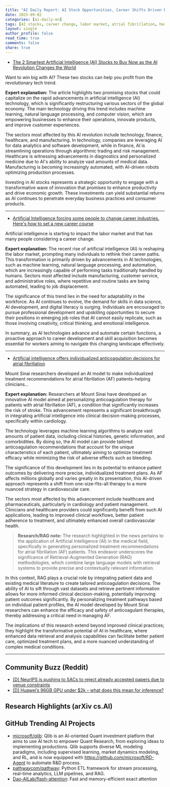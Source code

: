 ```yaml
---
title: "AI Daily Report: AI Stock Opportunities, Career Shifts Driven by AI, and Personalized Treatment Innovations (2025-09-02)"
date: 2025-09-02
categories: [ai-daily-en]
tags: [AI stocks, career change, labor market, atrial fibrillation, healthcare AI, personalized medicine, Mount Sinai]
layout: single
author_profile: false
read_time: true
comments: false
share: true
---
```

- [The 2 Smartest Artificial Intelligence (AI) Stocks to Buy Now as the AI Revolution Changes the World](https://www.fool.com/investing/2025/09/01/the-2-smartest-artificial-intelligence-ai-stocks-t/)

Want to win big with AI? These two stocks can help you profit from the revolutionary tech trend.

**Expert explanation:**
The article highlights two promising stocks that could capitalize on the rapid advancements in artificial intelligence (AI) technology, which is significantly restructuring various sectors of the global economy. The main technology driving this trend includes machine learning, natural language processing, and computer vision, which are empowering businesses to enhance their operations, innovate products, and improve customer experiences.

The sectors most affected by this AI revolution include technology, finance, healthcare, and manufacturing. In technology, companies are leveraging AI for data analytics and software development, while in finance, AI is streamlining operations through algorithmic trading and risk management. Healthcare is witnessing advancements in diagnostics and personalized medicine due to AI's ability to analyze vast amounts of medical data. Manufacturing is becoming increasingly automated, with AI-driven robots optimizing production processes.

Investing in AI stocks represents a strategic opportunity to engage with a transformative wave of innovation that promises to enhance productivity and drive economic growth. These investments can yield substantial returns as AI continues to penetrate everyday business practices and consumer products.

---
- [Artificial Intelligence forcing some people to change career industries. Here's how to set a new career course](https://abc7.com/post/artificial-intelligence-forcing-people-change-career-industries-heres-how-set-new-course/17714573/)

Artificial intelligence is starting to impact the labor market and that has many people considering a career change.

**Expert explanation:**
The recent rise of artificial intelligence (AI) is reshaping the labor market, prompting many individuals to rethink their career paths. This transformation is primarily driven by advancements in AI technologies, such as machine learning, natural language processing, and automation, which are increasingly capable of performing tasks traditionally handled by humans. Sectors most affected include manufacturing, customer service, and administrative roles, where repetitive and routine tasks are being automated, leading to job displacement.

The significance of this trend lies in the need for adaptability in the workforce. As AI continues to evolve, the demand for skills in data science, AI development, and digital literacy is surging. Individuals are encouraged to pursue professional development and upskilling opportunities to secure their positions in emerging job roles that AI cannot easily replicate, such as those involving creativity, critical thinking, and emotional intelligence.

In summary, as AI technologies advance and automate certain functions, a proactive approach to career development and skill acquisition becomes essential for workers aiming to navigate this changing landscape effectively.

---
- [Artificial intelligence offers individualized anticoagulation decisions for atrial fibrillation](https://www.news-medical.net/news/20250901/Artificial-intelligence-offers-individualized-anticoagulation-decisions-for-atrial-fibrillation.aspx)

Mount Sinai researchers developed an AI model to make individualized treatment recommendations for atrial fibrillation (AF) patients-helping clinicians...

**Expert explanation:**
Researchers at Mount Sinai have developed an innovative AI model aimed at personalizing anticoagulation therapy for patients with atrial fibrillation (AF), a condition that significantly increases the risk of stroke. This advancement represents a significant breakthrough in integrating artificial intelligence into clinical decision-making processes, specifically within cardiology.

The technology leverages machine learning algorithms to analyze vast amounts of patient data, including clinical histories, genetic information, and comorbidities. By doing so, the AI model can provide tailored anticoagulation recommendations that account for the unique characteristics of each patient, ultimately aiming to optimize treatment efficacy while minimizing the risk of adverse effects such as bleeding.

The significance of this development lies in its potential to enhance patient outcomes by delivering more precise, individualized treatment plans. As AF affects millions globally and varies greatly in its presentation, this AI-driven approach represents a shift from one-size-fits-all therapy to a more nuanced strategy in cardiovascular care.

The sectors most affected by this advancement include healthcare and pharmaceuticals, particularly in cardiology and patient management. Clinicians and healthcare providers could significantly benefit from such AI applications, leading to improved clinical workflows, better patient adherence to treatment, and ultimately enhanced overall cardiovascular health.

> **Research/RAG note:**
> The research highlighted in the news pertains to the application of Artificial Intelligence (AI) in the medical field, specifically in generating personalized treatment recommendations for atrial fibrillation (AF) patients. This endeavor underscores the significance of Retrieval-Augmented Generation (RAG) methodologies, which combine large language models with retrieval systems to provide precise and contextually relevant information.

In this context, RAG plays a crucial role by integrating patient data and existing medical literature to create tailored anticoagulation decisions. The ability of AI to sift through vast datasets and retrieve pertinent information allows for more informed clinical decision-making, potentially improving patient outcomes significantly. By personalizing treatment pathways based on individual patient profiles, the AI model developed by Mount Sinai researchers can enhance the efficacy and safety of anticoagulant therapies, thereby addressing a critical need in managing AF. 

The implications of this research extend beyond improved clinical practices; they highlight the transformative potential of AI in healthcare, where enhanced data retrieval and analysis capabilities can facilitate better patient care, optimized treatment plans, and a more nuanced understanding of complex medical conditions.

---

## Community Buzz (Reddit)
- [[D] NeurIPS is pushing to SACs to reject already accepted papers due to venue constraints](https://www.reddit.com/r/MachineLearning/comments/1n4bebi/d_neurips_is_pushing_to_sacs_to_reject_already/)
- [[D] Huawei’s 96GB GPU under $2k – what does this mean for inference?](https://www.reddit.com/r/MachineLearning/comments/1n4y2y3/d_huaweis_96gb_gpu_under_2k_what_does_this_mean/)

## Research Highlights (arXiv cs.AI)


## GitHub Trending AI Projects
- [microsoft/qlib](microsoft/qlib): Qlib is an AI-oriented Quant investment platform that aims to use AI tech to empower Quant Research, from exploring ideas to implementing productions. Qlib supports diverse ML modeling paradigms, including supervised learning, market dynamics modeling, and RL, and is now equipped with https://github.com/microsoft/RD-Agent to automate R&D process.
- [pathwaycom/pathway](pathwaycom/pathway): Python ETL framework for stream processing, real-time analytics, LLM pipelines, and RAG.
- [Dao-AILab/flash-attention](Dao-AILab/flash-attention): Fast and memory-efficient exact attention
